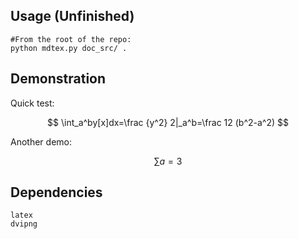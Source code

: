## Usage (Unfinished)
```
#From the root of the repo:
python mdtex.py doc_src/ .
```

## Demonstration
Quick test:

$$
\int_a^by[x]dx=\frac {y^2} 2|_a^b=\frac 12 (b^2-a^2)
$$

Another demo:

$$
\sum a=3
$$


## Dependencies
```
latex
dvipng
```